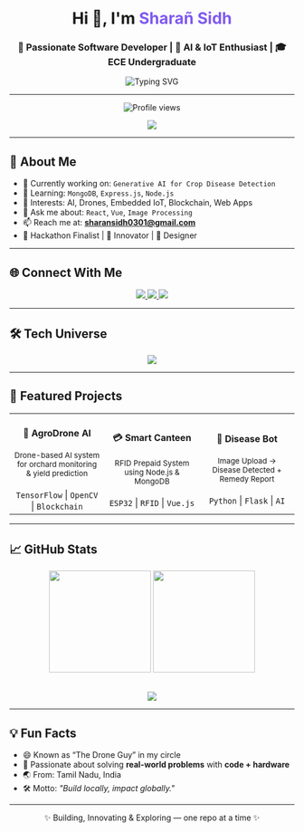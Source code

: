 <h1 align="center">Hi 👋, I'm <span style="color:#7f5af0">Sharañ Sidh</span></h1>
<h3 align="center">🚀 Passionate Software Developer | 🤖 AI & IoT Enthusiast | 🎓 ECE Undergraduate</h3>

<div align="center">
  <img src="https://readme-typing-svg.demolab.com/?lines=AI+%2B+Drone+Engineer;Full-stack+Web+Developer;Blockchain+Learner;IoT+Automation+Creator&center=true&width=500&height=30" alt="Typing SVG" />
</div>

---

<p align="center">
  <img src="https://komarev.com/ghpvc/?username=sharansidh-0301&label=Profile%20views&color=0e75b6&style=flat" alt="Profile views" />
</p>

<p align="center">
  <a href="https://github.com/ryo-ma/github-profile-trophy">
    <img src="https://github-profile-trophy.vercel.app/?username=sharansidh-0301&theme=onedark&no-frame=true&row=1&column=6" />
  </a>
</p>

---

## 🌟 About Me

- 🔭 Currently working on: `Generative AI for Crop Disease Detection`
- 🌱 Learning: `MongoDB`, `Express.js`, `Node.js`
- 🧠 Interests: AI, Drones, Embedded IoT, Blockchain, Web Apps
- 💬 Ask me about: `React`, `Vue`, `Image Processing`
- 📫 Reach me at: **sharansidh0301@gmail.com**
- 🥇 Hackathon Finalist | 📡 Innovator | 🎨 Designer

---

## 🌐 Connect With Me

<p align="center">
  <a href="https://www.linkedin.com/in/sharansidh0301/" target="_blank">
    <img src="https://img.shields.io/badge/-LinkedIn-0A66C2?style=for-the-badge&logo=linkedin&logoColor=white" />
  </a>
  <a href="https://www.facebook.com/sharansidh7" target="_blank">
    <img src="https://img.shields.io/badge/-Facebook-1877F2?style=for-the-badge&logo=facebook&logoColor=white" />
  </a>
  <a href="https://leetcode.com/u/sharansidh0301/" target="_blank">
    <img src="https://img.shields.io/badge/-LeetCode-FFA116?style=for-the-badge&logo=LeetCode&logoColor=black" />
  </a>
</p>

---

## 🛠 Tech Universe

<p align="center">
  <img src="https://skillicons.dev/icons?i=react,vue,js,html,css,bootstrap,nodejs,mongodb,mysql,python,cpp,java,arduino,git,photoshop" />
</p>

---

## 📌 Featured Projects

<table align="center">
<tr>
  <td align="center" width="33%">
    <h4>🧠 AgroDrone AI</h4>
    <sub>Drone-based AI system for orchard monitoring & yield prediction</sub>
    <br><br><code>TensorFlow</code> | <code>OpenCV</code> | <code>Blockchain</code>
  </td>
  <td align="center" width="33%">
    <h4>💳 Smart Canteen</h4>
    <sub>RFID Prepaid System using Node.js & MongoDB</sub>
    <br><br><code>ESP32</code> | <code>RFID</code> | <code>Vue.js</code>
  </td>
  <td align="center" width="33%">
    <h4>🌿 Disease Bot</h4>
    <sub>Image Upload → Disease Detected + Remedy Report</sub>
    <br><br><code>Python</code> | <code>Flask</code> | <code>AI</code>
  </td>
</tr>
</table>

---

## 📈 GitHub Stats

<div align="center">
  <img src="https://github-readme-streak-stats.herokuapp.com/?user=sharansidh-0301&theme=tokyonight" height="180"/>
  <img src="https://github-readme-stats.vercel.app/api?username=sharansidh-0301&show_icons=true&theme=radical" height="180"/>
</div>
<br>
<p align="center">
  <img src="https://github-readme-stats.vercel.app/api/top-langs/?username=sharansidh-0301&layout=compact&theme=tokyonight" />
</p>

---

## 💡 Fun Facts

- 😄 Known as “The Drone Guy” in my circle  
- 🎯 Passionate about solving **real-world problems** with **code + hardware**
- 🌏 From: Tamil Nadu, India  
- 🛠 Motto: *"Build locally, impact globally."*

---

<p align="center">✨ Building, Innovating & Exploring — one repo at a time ✨</p>

